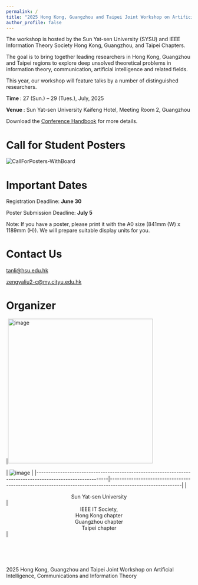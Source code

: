 ```yaml
---
permalink: /
title: "2025 Hong Kong, Guangzhou and Taipei Joint Workshop on Artificial Intelligence, Communications and Information Theory (AICIT2025)"
author_profile: false
---
```



The workshop is hosted by the Sun Yat-sen University (SYSU) and IEEE Information Theory Society Hong Kong, Guangzhou, and Taipei Chapters. 

The goal is to bring together leading researchers in Hong Kong, Guangzhou and Taipei regions to explore deep unsolved theoretical problems in information theory, communication, artificial intelligence and related fields.

This year, our workshop will feature talks by a number of distinguished researchers.

<strong> Time </strong>: 27 (Sun.) – 29 (Tues.), July, 2025


<strong> Venue </strong>: Sun Yat-sen University Kaifeng Hotel, Meeting Room 2, Guangzhou


Download the [Conference Handbook](https://qr61.cn/on1kVO/qEEeE5A) for more details.




Call for Student Posters
=====
![CallForPosters-WithBoard](https://github.com/user-attachments/assets/93ff4602-1215-459a-923f-35aaadb250af)


Important Dates
=====

Registration Deadline: <strong> June 30 </strong>

Poster Submission Deadline: <strong> July 5 </strong>

Note: If you have a poster, please print it with the A0 size (841mm (W) x 1189mm (H)). We will prepare suitable display units for you.

Contact Us
=====

tanli@hsu.edu.hk

zengyaliu2-c@my.cityu.edu.hk

Organizer
=====

|<img width="393" alt="image" src="https://github.com/user-attachments/assets/42d2d296-9a2a-4bb5-a137-d20c738e7b7c" />

 | ![image](https://github.com/HKGZTP/HKGZTP.github.io/assets/167737479/6d2ee4ec-2412-4e2c-a8ff-6e328fdf5258) |
|------------------------------------------------------------------------------------------------------------|------------------------------------------------------------------------------------------------------------|
| <center>Sun Yat-sen University</center>                            | <center>IEEE IT Society, <br> Hong Kong chapter <br> Guangzhou chapter <br> Taipei chapter</center>         |



<br /><br /><br />


2025 Hong Kong, Guangzhou and Taipei Joint Workshop on Artificial Intelligence, Communications and Information Theory




